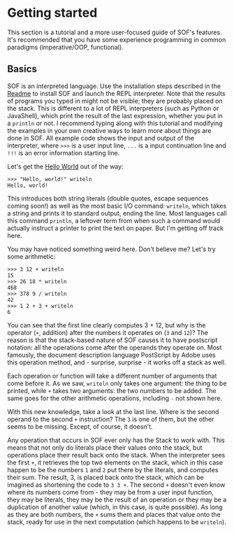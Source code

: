 # Getting started

This section is a tutorial and a more user-focused guide of SOF's features. It's recommended that you have some experience programming in common paradigms (imperative/OOP, functional).

## Basics

SOF is an interpreted language. Use the installation steps described in the [Readme](https://github.com/kleinesfilmroellchen/sof-language/blob/master/README.md) to install SOF and launch the REPL interpreter. Note that the results of programs you typed in might not be visible; they are probably placed on the stack. This is different to a lot of REPL interpreters (such as Python or JavaShell), which print the result of the last expression, whether you put in a `println` or not. I recommend typing along with this tutorial and modifying the examples in your own creative ways to learn more about things are done in SOF. All example code shows the input and output of the interpreter, where `>>>` is a user input line, `...` is a input continuation line and `!!!` is an error information starting line.

Let's get the [Hello World](https://en.wikipedia.org/wiki/%22Hello,_World!%22_program) out of the way:

```sof
>>> "Hello, world!" writeln
Hello, world!
```

This introduces both string literals (double quotes, escape sequences coming soon!) as well as the most basic I/O command: `writeln`, which takes a string and prints it to standard output, ending the line. Most languages call this command `println`, a leftover term from when such a command would actually instruct a printer to print the text on paper. But I'm getting off track here.

You may have noticed something weird here. Don't believe me? Let's try some arithmetic:

```sof
>>> 3 12 + writeln
15
>>> 26 18 * writeln
468
>>> 378 9 / writeln
42
>>> 1 2 + 3 + writeln
6
```

You can see that the first line clearly computes 3 + 12, but why is the operator (`+`, addition) after the numbers it operates on (`3` and `12`)? The reason is that the stack-based nature of SOF causes it to have postscript notation: all the operations come after the operands they operate on. Most famously, the document description language PostScript by Adobe uses this operation method, and - surprise, surprise - it works off a stack as well.

Each operation or function will take a different number of arguments that come before it. As we saw, `writeln` only takes one argument: the thing to be printed, while `+` takes two arguments: the two numbers to be added. The same goes for the other arithmetic operations, including `-` not shown here.

With this new knowledge, take a look at the last line. Where is the second operand to the second `+` instruction? The `3` is one of them, but the other seems to be missing. Except, of course, it doesn't.

Any operation that occurs in SOF ever only has the Stack to work with. This means that not only do literals place their values onto the stack, but operations place their result back onto the stack. When the interpreter sees the first `+`, it retrieves the top two elements on the stack, which in this case happen to be the numbers `1` and `2` put there by the literals, and computes their sum. The result, 3, is placed back onto the stack, which can be imagined as shortening the code to `3 3 +`. The second `+` doesn't even know where its numbers come from - they may be from a user input function, they may be literals, they may be the result of an operation or they may be a duplication of another value (which, in this case, is quite possible). As long as they are both numbers, the `+` sums them and places that value onto the stack, ready for use in the next computation (which happens to be `writeln`).
